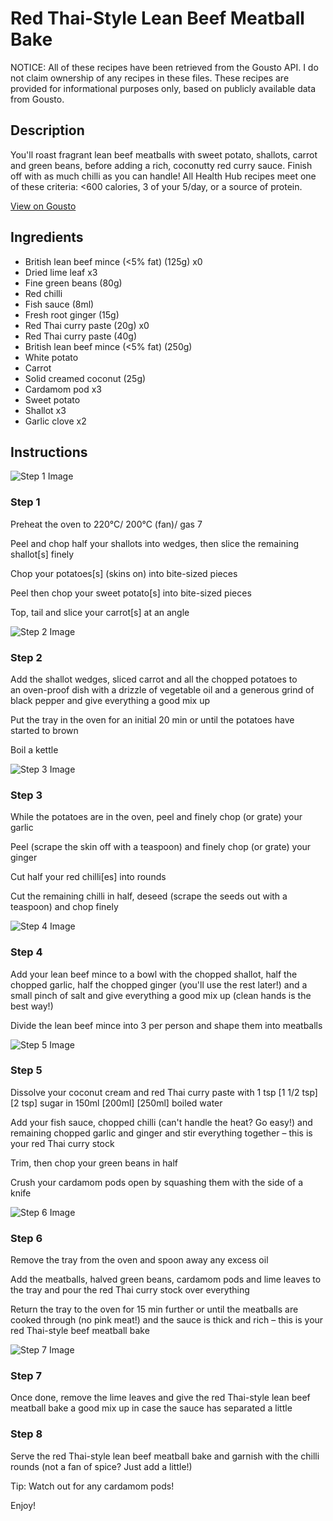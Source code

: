 # Red Thai-Style Lean Beef Meatball Bake

NOTICE: All of these recipes have been retrieved from the Gousto API. I do not claim ownership of any recipes in these files. These recipes are provided for informational purposes only, based on publicly available data from Gousto.

## Description

You'll roast fragrant lean beef meatballs with sweet potato, shallots, carrot and green beans, before adding a rich, coconutty red curry sauce. Finish off with as much chilli as you can handle! All Health Hub recipes meet one of these criteria: <600 calories, 3 of your 5/day, or a source of protein.

[View on Gousto](https://www.gousto.co.uk/recipes/cookbook/red-thai-style-lean-beef-meatball-bake)

## Ingredients

- British lean beef mince (<5% fat) (125g) x0
- Dried lime leaf x3
- Fine green beans (80g)
- Red chilli
- Fish sauce (8ml)
- Fresh root ginger (15g)
- Red Thai curry paste (20g) x0
- Red Thai curry paste (40g)
- British lean beef mince (<5% fat) (250g)
- White potato
- Carrot
- Solid creamed coconut (25g)
- Cardamom pod x3
- Sweet potato
- Shallot x3
- Garlic clove x2

## Instructions

![Step 1 Image](https://production-media.gousto.co.uk/cms/recipe-step-image/step-1-1723036863223-x200.jpg)

### Step 1

Preheat the oven to 220°C/ 200°C (fan)/ gas 7

Peel and chop half your shallots into wedges, then slice the remaining shallot[s] finely

Chop your potatoes[s] (skins on) into bite-sized pieces

Peel then chop your sweet potato[s] into bite-sized pieces

Top, tail and slice your carrot[s] at an angle

![Step 2 Image](https://production-media.gousto.co.uk/cms/recipe-step-image/step-2-1723036866749-x200.jpg)

### Step 2

Add the shallot wedges, sliced carrot and all the chopped potatoes to an oven-proof dish with a drizzle of vegetable oil and a generous grind of black pepper and give everything a good mix up

Put the tray in the oven for an initial 20 min or until the potatoes have started to brown

Boil a kettle

![Step 3 Image](https://production-media.gousto.co.uk/cms/recipe-step-image/step-3-1723036870612-x200.jpg)

### Step 3

While the potatoes are in the oven, peel and finely chop (or grate) your garlic

Peel (scrape the skin off with a teaspoon) and finely chop (or grate) your ginger

Cut half your red chilli[es] into rounds

Cut the remaining chilli in half, deseed (scrape the seeds out with a teaspoon) and chop finely

![Step 4 Image](https://production-media.gousto.co.uk/cms/recipe-step-image/step-4-1723036874329-x200.jpg)

### Step 4

Add your lean beef mince to a bowl with the chopped shallot, half the chopped garlic, half the chopped ginger (you'll use the rest later!) and a small pinch of salt and give everything a good mix up (clean hands is the best way!)

Divide the lean beef mince into 3 per person<span class="text-danger"> </span>and shape them into meatballs

![Step 5 Image](https://production-media.gousto.co.uk/cms/recipe-step-image/step-5-1723036877731-x200.jpg)

### Step 5

Dissolve your coconut cream and red Thai curry paste with 1 tsp <span class="text-purple">[1 1/2 tsp]</span> <span class="text-danger">[2 tsp]</span> sugar in 150ml <span class="text-purple">[200ml]</span> <span class="text-danger">[250ml]</span> boiled water

Add your fish sauce, chopped chilli (can't handle the heat? Go easy!) and remaining chopped garlic and ginger and stir everything together – this is your red Thai curry stock

Trim, then chop your green beans in half

Crush your cardamom pods open by squashing them with the side of a knife

![Step 6 Image](https://production-media.gousto.co.uk/cms/recipe-step-image/step-6-1723036881304-x200.jpg)

### Step 6

Remove the tray from the oven and spoon away any excess oil

Add the meatballs, halved green beans, cardamom pods and lime leaves to the tray and pour the red Thai curry stock over everything

Return the tray to the oven for 15 min further or until the meatballs are cooked through (no pink meat!) and the sauce is thick and rich – this is your red Thai-style beef meatball bake

![Step 7 Image](https://production-media.gousto.co.uk/cms/recipe-step-image/step-7-1723036887349-x200.jpg)

### Step 7

Once done, remove the lime leaves and give the red Thai-style lean beef meatball bake a good mix up in case the sauce has separated a little

### Step 8

Serve the red Thai-style lean beef meatball bake and garnish with the chilli rounds (not a fan of spice? Just add a little!)

Tip: Watch out for any cardamom pods!

Enjoy!

